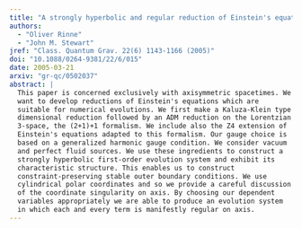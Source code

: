 ```yaml
---
title: "A strongly hyperbolic and regular reduction of Einstein's equations for axisymmetric spacetimes"
authors:
  - "Oliver Rinne"
  - "John M. Stewart"
jref: "Class. Quantum Grav. 22(6) 1143-1166 (2005)"
doi: "10.1088/0264-9381/22/6/015"
date: 2005-03-21
arxiv: "gr-qc/0502037"
abstract: |
  This paper is concerned exclusively with axisymmetric spacetimes. We
  want to develop reductions of Einstein's equations which are
  suitable for numerical evolutions. We first make a Kaluza-Klein type
  dimensional reduction followed by an ADM reduction on the Lorentzian
  3-space, the (2+1)+1 formalism. We include also the Z4 extension of
  Einstein's equations adapted to this formalism. Our gauge choice is
  based on a generalized harmonic gauge condition. We consider vacuum
  and perfect fluid sources. We use these ingredients to construct a
  strongly hyperbolic first-order evolution system and exhibit its
  characteristic structure. This enables us to construct
  constraint-preserving stable outer boundary conditions. We use
  cylindrical polar coordinates and so we provide a careful discussion
  of the coordinate singularity on axis. By choosing our dependent
  variables appropriately we are able to produce an evolution system
  in which each and every term is manifestly regular on axis.
---
```

